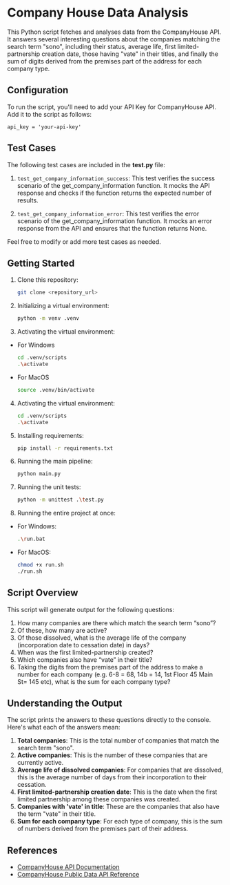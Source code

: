 # Company House Data Analysis
This Python script fetches and analyses data from the CompanyHouse API. It answers several interesting questions about the companies matching the search term "sono", including their status, average life, first limited-partnership creation date, those having "vate" in their titles, and finally the sum of digits derived from the premises part of the address for each company type.

## Configuration
To run the script, you'll need to add your API Key for CompanyHouse API. Add it to the script as follows:
```
api_key = 'your-api-key'
```

## Test Cases
The following test cases are included in the **test.py** file:
1. `test_get_company_information_success`: This test verifies the success scenario of the get_company_information function. It mocks the API response and checks if the function returns the expected number of results.

2. `test_get_company_information_error`: This test verifies the error scenario of the get_company_information function. It mocks an error response from the API and ensures that the function returns None.

Feel free to modify or add more test cases as needed.
## Getting Started

1. Clone this repository:

   ```bash
   git clone <repository_url>

2. Initializing a virtual environment:

    ```bash
    python -m venv .venv

3. Activating the virtual environment:

* For Windows
    ```bash
    cd .venv/scripts
    .\activate

* For MacOS
    ```bash
    source .venv/bin/activate

4. Activating the virtual environment:

    ```bash
    cd .venv/scripts
    .\activate

5. Installing requirements:

    ```bash
    pip install -r requirements.txt

6. Running the main pipeline:

    ```bash
    python main.py

7. Running the unit tests:

    ```bash
    python -m unittest .\test.py

8. Running the entire project at once:
* For Windows:
    ```bash
    .\run.bat

* For MacOS:
    ```bash
    chmod +x run.sh
    ./run.sh
## Script Overview
This script will generate output for the following questions:

1. How many companies are there which match the search term “sono”?
2. Of these, how many are active?
3. Of those dissolved, what is the average life of the company (incorporation date to cessation date) in days?
4. When was the first limited-partnership created?
5. Which companies also have “vate” in their title?
6. Taking the digits from the premises part of the address to make a number for each company (e.g. 6-8 = 68, 14b = 14, 1st Floor 45 Main St= 145 etc), what is the sum for each company type?

## Understanding the Output
The script prints the answers to these questions directly to the console. Here's what each of the answers mean:

1. **Total companies**: This is the total number of companies that match the search term "sono".
2. **Active companies**: This is the number of these companies that are currently active.
3. **Average life of dissolved companies**: For companies that are dissolved, this is the average number of days from their incorporation to their cessation.
4. **First limited-partnership creation date**: This is the date when the first limited partnership among these companies was created.
5. **Companies with 'vate' in title**: These are the companies that also have the term "vate" in their title.
6. **Sum for each company type**: For each type of company, this is the sum of numbers derived from the premises part of their address.

## References

- [CompanyHouse API Documentation](https://developer.companieshouse.gov.uk/)
- [CompanyHouse Public Data API Reference](https://developer-specs.company-information.service.gov.uk/companies-house-public-data-api/reference)
